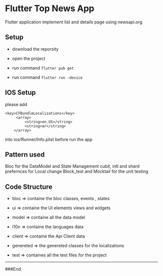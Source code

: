 # Flutter Top News App

Flutter application implement list and details page using newsapi.org

## Setup

* download the reporsity

* open the project

* run command `flutter pub get`

* run command `flutter run -device`


## IOS Setup

please add 

```plist
<key>CFBundleLocalizations</key>
     <array>
         <string>en_US</string>
         <string>ar</string>
    </array>
```

into ios/Runner/Info.plist before run the app


## Pattern used

Bloc for the DataModel and  State Management
cubit, intl and shard prefernces for Local change
Block_test and Mocktail for the unit testing


## Code Structure

- bloc => containe the bloc classes, events , states

- ui => containe the UI elements views and widgets

- model => containe all the data model

- l10n => containe the languages data

- client => containe the Api Client data

- genereted => the genereted classes for the localizations

- test => containes all the test files for the project



****



###End
